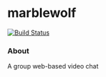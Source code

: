 # marblewolf
[![Build Status](https://travis-ci.org/akrava/marblewolf.svg?branch=master)](https://travis-ci.org/akrava/marblewolf)
### About
A group web-based video chat
